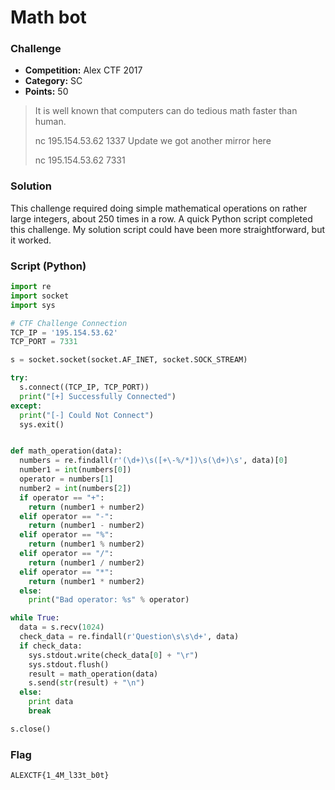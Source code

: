 # Math bot

### Challenge
- **Competition:** Alex CTF 2017
- **Category:** SC
- **Points:** 50

> It is well known that computers can do tedious math faster than human.
> 
> nc 195.154.53.62 1337
> Update
> we got another mirror here
> 
> nc 195.154.53.62 7331


### Solution

This challenge required doing simple mathematical operations on rather large integers, about 250 times in a row.  A quick Python script completed this challenge.  My solution script could have been more straightforward, but it worked.

### Script (Python)

```python
import re
import socket
import sys

# CTF Challenge Connection
TCP_IP = '195.154.53.62'
TCP_PORT = 7331

s = socket.socket(socket.AF_INET, socket.SOCK_STREAM)

try:
  s.connect((TCP_IP, TCP_PORT))
  print("[+] Successfully Connected")
except:
  print("[-] Could Not Connect")
  sys.exit()


def math_operation(data):
  numbers = re.findall(r'(\d+)\s([+\-%/*])\s(\d+)\s', data)[0]
  number1 = int(numbers[0])
  operator = numbers[1]
  number2 = int(numbers[2])
  if operator == "+":
    return (number1 + number2)
  elif operator == "-":
    return (number1 - number2)
  elif operator == "%":
    return (number1 % number2)
  elif operator == "/":
    return (number1 / number2)
  elif operator == "*":
    return (number1 * number2)
  else:
    print("Bad operator: %s" % operator)

while True:
  data = s.recv(1024)
  check_data = re.findall(r'Question\s\s\d+', data)
  if check_data:
    sys.stdout.write(check_data[0] + "\r")
    sys.stdout.flush()
    result = math_operation(data)
    s.send(str(result) + "\n")
  else:
    print data
    break

s.close()
```


### Flag

`ALEXCTF{1_4M_l33t_b0t}`
